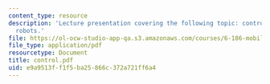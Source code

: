 ```yaml
---
content_type: resource
description: 'Lecture presentation covering the following topic: control for mobile
  robots.'
file: https://ol-ocw-studio-app-qa.s3.amazonaws.com/courses/6-186-mobile-autonomous-systems-laboratory-january-iap-2005/e9a9513ff1f5ba25866c372a721ff6a4_control.pdf
file_type: application/pdf
resourcetype: Document
title: control.pdf
uid: e9a9513f-f1f5-ba25-866c-372a721ff6a4
---
```

